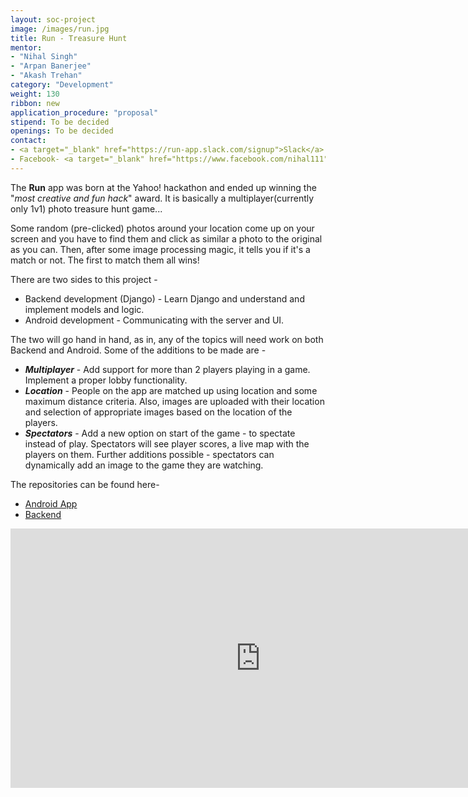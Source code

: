 ```yaml
---
layout: soc-project
image: /images/run.jpg
title: Run - Treasure Hunt
mentor: 
- "Nihal Singh"
- "Arpan Banerjee"
- "Akash Trehan"
category: "Development"
weight: 130
ribbon: new
application_procedure: "proposal"
stipend: To be decided
openings: To be decided
contact:
- <a target="_blank" href="https://run-app.slack.com/signup">Slack</a>
- Facebook- <a target="_blank" href="https://www.facebook.com/nihal111">Nihal Singh</a>, <a target="_blank" href="https://www.facebook.com/arpanbnrj9">Arpan Banerjee</a>, <a target="_blank" href="https://www.facebook.com/AkashTrehan21">Akash Trehan</a>
---
```


The **Run** app was born at the Yahoo! hackathon and ended up winning the "_most creative and fun hack_" award. It is basically a multiplayer(currently only 1v1) photo treasure hunt game...

<!--break-->

Some random (pre-clicked) photos around your location come up on your screen and you have to find them and click as similar a photo to the original as you can. Then, after some image processing magic, it tells you if it's a match or not. The first to match them all wins!

There are two sides to this project - 

* Backend development (Django) - Learn Django and understand and implement models and logic.
* Android development - Communicating with the server and UI.

The two will go hand in hand, as in, any of the topics will need work on both Backend and Android. Some of the additions to be made are - 

* ***Multiplayer*** - Add support for more than 2 players playing in a game. Implement a proper lobby functionality.
* ***Location*** - People on the app are matched up using location and some maximum distance criteria. Also, images are uploaded with
their location and selection of appropriate images based on the location of the players.
* ***Spectators*** - Add a new option on start of the game - to spectate instead of play. Spectators will see player scores, a live map
with the players on them. Further additions possible - spectators can dynamically add an image to the game they are watching. 

The repositories can be found here-

- [Android App](https://github.com/CodeMaxx/Run-App)
- [Backend](https://github.com/CodeMaxx/Run-Backend)

<center>
<iframe width="800" height="415" src="https://www.youtube.com/watch?v=LwbLDQScoNw" frameborder="0" allowfullscreen></iframe>
</center>
<br/>